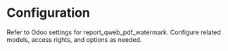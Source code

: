 # Configuration

Refer to Odoo settings for report_qweb_pdf_watermark. Configure related models, access rights, and options as needed.

